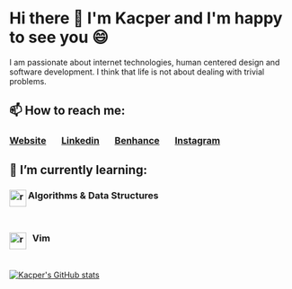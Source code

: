# Hi there 👋 I'm Kacper and I'm happy to see you 😄
I am passionate about internet technologies, human centered design and software development. I think that life is not about dealing with trivial problems. 

## 📫 How to reach me:
###  [Website](http://kacperwalter.com/) &nbsp; &nbsp; &nbsp; [Linkedin](https://www.linkedin.com/in/kacper-walter/) &nbsp; &nbsp; &nbsp; [Benhance](https://www.behance.net/kacwal4f66) &nbsp; &nbsp; &nbsp; [Instagram](https://www.instagram.com/wacperkalter/?hl=pl)

## 🌱 I’m currently learning:

### <img align="left" src="https://e7.pngegg.com/pngimages/409/834/png-clipart-data-structures-and-algorithms-computer-icons-computer-software-others-miscellaneous-blue.png" alt="react" height="30"/> Algorithms & Data Structures
<br/>

### <img align="left" src="https://upload.wikimedia.org/wikipedia/commons/9/9f/Vimlogo.svg" alt="react" height="30"/> &nbsp; Vim 
<br/>

[![Kacper's GitHub stats](https://github-readme-stats.vercel.app/api?username=kacperwalter&theme=react&show_icons=true)](https://github.com/anuraghazra/github-readme-stats)
